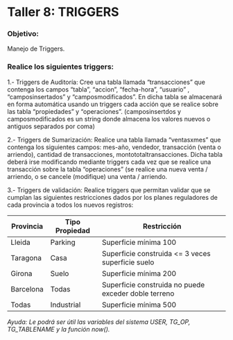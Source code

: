 # Taller 8: TRIGGERS

### Objetivo:
Manejo de Triggers.

### Realice  los siguientes triggers:

1.- Triggers de Auditoría: Cree una tabla llamada “transacciones” que contenga los campos “tabla”, “accion”, “fecha-hora”, “usuario” , “camposinsertados” y “camposmodificados”. En dicha tabla se almacenará en forma automática usando un triggers cada acción que se realice sobre las tabla “propiedades” y  “operaciones”. (camposinsertdos y camposmodificados es un string donde almacena los  valores nuevos o antiguos separados por coma)
   

2.- Triggers de Sumarización: Realice una tabla llamada “ventasxmes” que contenga los siguientes campos: mes-año, vendedor, transacción (venta o arriendo), cantidad de transacciones, montototaltransacciones. Dicha tabla deberá irse modificando mediante triggers cada vez que se realice una transacción sobre la tabla “operaciones” (se realice una nueva venta / arriendo, o se cancele (modifique) una venta / arriendo.


3.- Triggers de validación: Realice triggers que permitan validar que se cumplan las siguientes restricciones dados por los planes reguladores de cada provincia a todos los nuevos registros: 

| Provincia | Tipo Propiedad | Restricción                                      |
|-----------|-------------|---------------------------------------------------  |
| Lleida    | Parking     | Superficie mínima 100                               | 
| Taragona  | Casa        | Superficie construida <= 3 veces superficie suelo   |
| Girona    | Suelo       | Superficie mínima 200                               |
| Barcelona | Todas       | Superficie construida no puede exceder doble terreno|
| Todas     | Industrial  | Superficie mínima 500                               |
		
_Ayuda: Le podrá ser útil las variables del sistema USER, TG_OP, TG_TABLENAME y la función now()._
